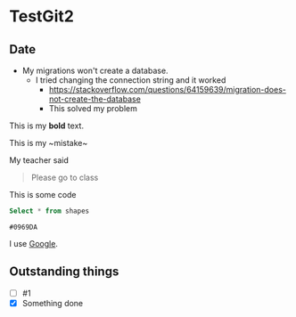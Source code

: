 # TestGit2

## Date
- My migrations won't create a database.
  - I tried changing the connection string and it worked
    - https://stackoverflow.com/questions/64159639/migration-does-not-create-the-database
    - This solved my problem

This is my **bold** text.

This is my ~mistake~

My teacher said

> Please go to class

This is some code

``` sql
Select * from shapes
```

`#0969DA`

I use [Google](https://google.ca).

## Outstanding things

- [ ] #1
- [X] Something done
